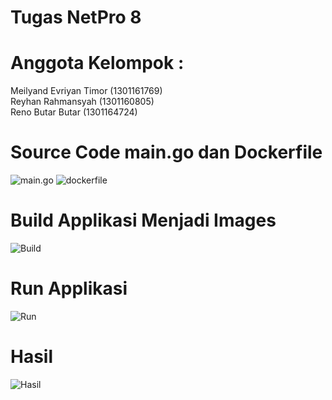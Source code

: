 # Tugas NetPro 8

# Anggota Kelompok : 
Meilyand Evriyan Timor (1301161769)  
Reyhan Rahmansyah (1301160805)  
Reno Butar Butar (1301164724)  

# Source Code main.go dan Dockerfile
![main.go](https://meilyand.student.telkomuniversity.ac.id/files/2019/10/main.go_-1.png)
![dockerfile](https://meilyand.student.telkomuniversity.ac.id/files/2019/10/dockerfile-1.png)

# Build Applikasi Menjadi Images
![Build](https://meilyand.student.telkomuniversity.ac.id/files/2019/10/build-web-app-docker-1.png)

# Run Applikasi
![Run](https://meilyand.student.telkomuniversity.ac.id/files/2019/10/run-2.png)

# Hasil
![Hasil](https://meilyand.student.telkomuniversity.ac.id/files/2019/10/web-browser-1.png)
